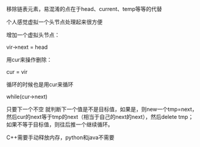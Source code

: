 移除链表元素，易混淆的点在于head、current、temp等等的代替

个人感觉虚拟一个头节点处理起来很方便

增加一个虚拟头节点：

vir->next = head

用cur来操作删除：

cur = vir

循环的时候也是用cur来循环

while(cur->next)

只要下一个不空 就判断下一个值是不是目标值，如果是，则new一个tmp=next，然后cur的next等于tmp的next（相当于自己的next的next），然后delete tmp；如果不等于目标值，则往后推一个继续循环。

C++需要手动释放内存，python和java不需要